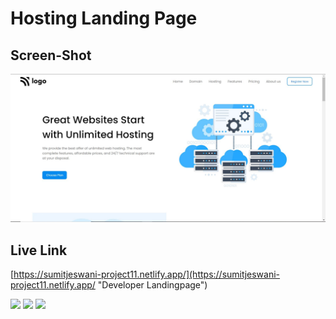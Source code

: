 # Hosting Landing Page

## Screen-Shot

!["Screen Shot"](./ScreenShot.JPG)


## Live Link
[https://sumitjeswani-project11.netlify.app/](https://sumitjeswani-project11.netlify.app/ "Developer Landingpage")


![](https://img.shields.io/badge/-HTML%5CCSS-green)
![](https://img.shields.io/badge/-iNeuron-orange)
![](https://img.shields.io/badge/-Web%20Development-blue)